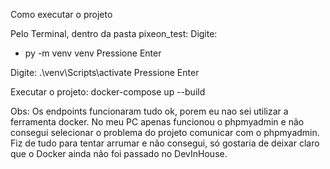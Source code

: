 Como executar o projeto 

Pelo Terminal, dentro da pasta pixeon_test:
Digite:

- py -m venv venv 
Pressione Enter

Digite:
.\venv\Scripts\activate
Pressione Enter

Executar o projeto:
docker-compose up --build

Obs: Os endpoints funcionaram tudo ok, porem eu nao sei utilizar a ferramenta docker. No meu PC apenas funcionou o phpmyadmin e não consegui selecionar o problema do projeto comunicar com o phpmyadmin. Fiz de tudo para tentar arrumar e não consegui, só gostaria de deixar claro que o Docker ainda não foi passado no DevInHouse.
